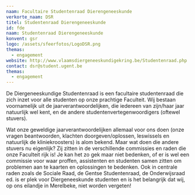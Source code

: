 ```yaml
---
naam: Facultaire Studentenraad Dierengeneeskunde
verkorte_naam: DSR
titel: Studentenraad Dierengeneeskunde
id: fde
naam: Studentenraad Dierengeneeskunde
konvent: gsr
logo: /assets/sfeerfotos/LogoDSR.png
themas:
  - engagement
website: http://www.vlaamsdiergeneeskundigekring.be/Studentenraad.php
contact: dsr@student.ugent.be
themas: 
  - engagement
---
```

De Diergeneeskundige Studentenraad is een facultaire studentenraad die zich inzet voor alle studenten op onze prachtige Faculteit. Wij bestaan voornamelijk uit de jaarverantwoordelijken, die iedereen van zijn/haar jaar natuurlijk wel kent, en de andere studentenvertegenwoordigers (oftewel stuvers). 

Wat onze geweldige jaarverantwoordelijken allemaal voor ons doen (onze vragen beantwoorden, klachten doorgeven/oplossen, leswissels en natuurlijk de kliniekroosters) is alom bekend. Maar wat doen die andere stuvers nu eigenlijk? Zij zitten in de verschillende commissies en raden die onze Faculteit rijk is! Je kan het zo gek maar niet bedenken, of er is wel een commissie voor waar proffen, assistenten en studenten samen zitten om problemen aan te kaarten en oplossingen te bedenken. Ook in centrale raden zoals de Sociale Raad, de Gentse Studentenraad, de Onderwijsraad ed. is er plek voor Diergeneeskunde studenten en is het belangrijk dat wij, op ons eilandje in Merelbeke, niet worden vergeten!
